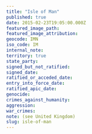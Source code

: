 ```yaml
---
title: "Isle of Man"
published: true
date: 2015-02-23T19:05:00.000Z
featured_image_path:
featured_image_attribution:
geocode: IMN
iso_code: IM
internal_note:
territory: true
state_party:
signed_but_not_ratified:
signed_date:
ratified_or_acceded_date:
entry_into_force_date:
ratified_apic_date:
genocide:
crimes_against_humanity:
aggression:
war_crimes:
note: (see United Kingdom)
slug: isle-of-man
---
```

